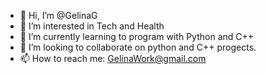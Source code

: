 - 👋 Hi, I’m @GelinaG
- 👀 I’m interested in Tech and Health
- 🌱 I’m currently learning to program with Python and C++
- 💞️ I’m looking to collaborate on python and C++ progects.
- 📫 How to reach me: GelinaWork@gmail.com

<!---
GelinaG/GelinaG is a ✨ special ✨ repository because its `README.md` (this file) appears on your GitHub profile.
You can click the Preview link to take a look at your changes.
--->
